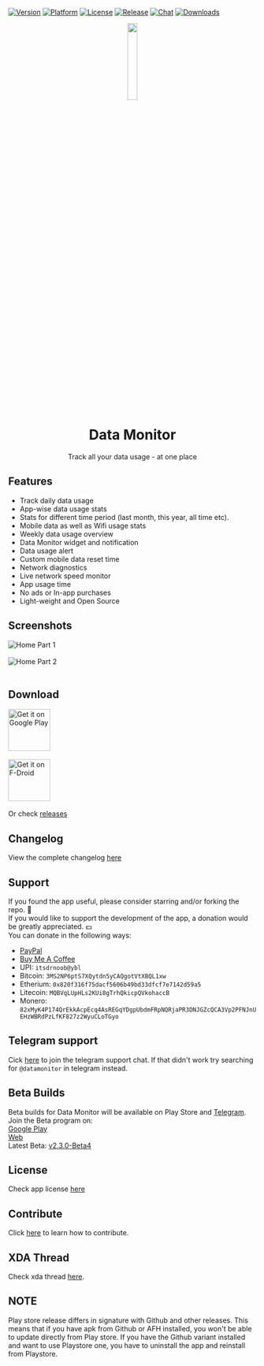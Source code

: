 [![Version](https://shields.io/badge/version-v1.0.0-087AFF.svg)](https://github.com/itsdrnoob/DataMonitor/tree/dev/1.0.0)
[![Platform](https://shields.io/badge/platform-android-green.svg)](https://github.com/itsdrnoob/DataMonitor)
[![License](https://img.shields.io/badge/license-GPL3-blue.svg)](https://www.gnu.org/licenses/gpl-3.0.en.html)
[![Release](https://shields.io/badge/release-v1.0.0-blue.svg)](https://github.com/itsdrnoob/DataMonitor/releases)
[![Chat](https://img.shields.io/badge/Telegram%20Chat-blue?logo=telegram)](https://t.me/datamonitor)
[![Downloads](https://img.shields.io/github/downloads/itsdrnoob/DataMonitor/total)](https://github.com/itsdrnoob/DataMonitor/releases)

<div align="center">
<img src="https://raw.githubusercontent.com/itsdrnoob/DataMonitor/master/images/icon.png" width="20%" height="20%"></img>

# Data Monitor
Track all your data usage - at one place
</div>

## Features
- Track daily data usage
- App-wise data usage stats
- Stats for different time period (last month, this year, all time etc).
- Mobile data as well as Wifi usage stats
- Weekly data usage overview
- Data Monitor widget and notification
- Data usage alert
- Custom mobile data reset time
- Network diagnostics
- Live network speed monitor
- App usage time
- No ads or In-app purchases
- Light-weight and Open Source

## Screenshots
![Home Part 1](https://github.com/itsdrnoob/DataMonitor/blob/HEAD/images/ss_part_1.png)<br><br>
![Home Part 2](https://github.com/itsdrnoob/DataMonitor/blob/HEAD/images/ss_part_2.png)
<br><br>

## Download
[<img alt="Get it on Google Play" height="85" src="./images/google-play-badge.png">](https://play.google.com/store/apps/details?id)<br><br>
[<img alt="Get it on F-Droid" height="85" src="./images/f-droid-badge.png">](https://f-droid.org/packages/)<br><br>
Or check <a href = "https://github.com/itsdrnoob/DataMonitor/releases/latest">releases</a>

## Changelog
View the complete changelog <a href = "CHANGELOG.md">here</a>

## Support
If you found the app useful, please consider starring and/or forking the repo. 🌟<br>
If you would like to support the development of the app, a donation would be greatly appreciated. 💵<br>
You can donate in the following ways:
- [PayPal](https://paypal.me/itsdrnoob)
- <a href="https://buymeacoffee.com/itsdrnoob">Buy Me A Coffee</a>
- UPI: `itsdrnoob@ybl`
- Bitcoin: `3MS2NP6ptS7XQytdn5yCAQgotVtXBQL1xw`
- Etherium: `0x820f316f75dacf5606b49bd33dfcf7e7142d59a5`
- Litecoin: `MQBVqLUpHLs2KUi8gTrhQkicpQVkohaccB`
- Monero: `82xMyK4P174QrEkkAcpEcq4AsREGqYDgpUbdmFRpNQRjaPR3DNJGZcQCA3Vp2PFNJnUEHzWBRdPzLfKF827z2WyuCLoTGyo`

## Telegram support
Cick <a href="https://t.me/datamonitor">here</a> to join the telegram support chat. If that didn't work try searching for <code>@datamonitor</code> in telegram instead.

## Beta Builds
Beta builds for Data Monitor will be available on Play Store and <a href="https://t.me/datamonitor">Telegram</a>.<br>
Join the Beta program on:<br>
<a href="https://play.google.com/store/apps/details?id">Google Play</a><br>
<a href="https://play.google.com/apps/testing">Web</a><br>
Latest Beta: <a href="https://github.com/itsdrnoob/DataMonitor/tree/dev/2.3.0">v2.3.0-Beta4</a>

## License
Check app license <a href = "LICENSE">here</a>

## Contribute
Click <a href = "CONTRIBUTING.md">here</a> to learn how to contribute.

## XDA Thread
Check xda thread <a href = "https://forum.xda-developers.com/t/app-v1-0-data-monitor-track-all-your-data-usage-at-one-place.4356129/">here</a>.

## NOTE
Play store release differs in signature with Github and other releases. This means that if you have apk from Github or AFH installed, you won't be able to update directly from Play store. If you have the Github variant installed and want to use Playstore one, you have to uninstall the app and reinstall from Playstore.

